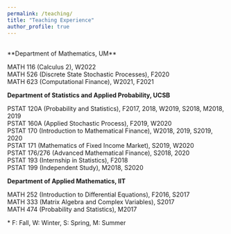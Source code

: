 ```yaml
---
permalink: /teaching/
title: "Teaching Experience"
author_profile: true
---
```

<br>
**Department of Mathematics, UM**

MATH 116 (Calculus 2), W2022  
MATH 526 (Discrete State Stochastic Processes), F2020  
MATH 623 (Computational Finance), W2021, F2021

**Department of Statistics and Applied Probability, UCSB**

PSTAT 120A (Probability and Statistics), F2017, 2018, W2019, S2018, M2018, 2019  
PSTAT 160A (Applied Stochastic Process), F2019, W2020  
PSTAT 170 (Introduction to Mathematical Finance), W2018, 2019, S2019, 2020  
PSTAT 171 (Mathematics of Fixed Income Market), S2019, W2020  
PSTAT 176/276 (Advanced Mathematical Finance), S2018, 2020  
PSTAT 193 (Internship in Statistics), F2018  
PSTAT 199 (Independent Study), M2018, S2020

**Department of Applied Mathematics, IIT**

MATH 252 (Introduction to Differential Equations), F2016, S2017  
MATH 333 (Matrix Algebra and Complex Variables), S2017  
MATH 474 (Probability and Statistics), M2017

\* F: Fall, W: Winter, S: Spring, M: Summer